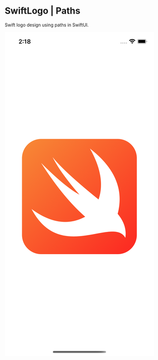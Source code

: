 # SwiftLogo | Paths 
Swift logo design using paths in SwiftUI. 

![App screenshot](SwiftLogo/Assets.xcassets/SimulatorScreenShot.png "Screenshot")
